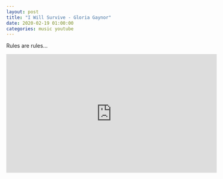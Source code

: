 ```yaml
---
layout: post
title: "I Will Survive - Gloria Gaynor"
date: 2020-02-19 01:00:00
categories: music youtube
---
```

Rules are rules...


<iframe width="560" height="315" src="https://www.youtube.com/embed/ARt9HV9T0w8" frameborder="0" allow="accelerometer; autoplay; encrypted-media; gyroscope; picture-in-picture" allowfullscreen></iframe>
